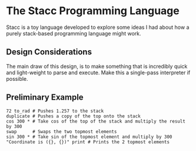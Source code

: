 # The Stacc Programming Language
Stacc is a toy language developed to explore some ideas I had about how a purely stack-based programming language might work.

## Design Considerations
The main draw of this design, is to make something that is incredibly quick and light-weight to parse and execute. 
Make this a single-pass interpreter if possible.

## Preliminary Example 
```
72 to_rad # Pushes 1.257 to the stack
duplicate # Pushes a copy of the top onto the stack
cos 300 * # Take cos of the top of the stack and multiply the result by 300
swap      # Swaps the two topmost elements
sin 300 * # Take sin of the topmost element and multiply by 300
"Coordinate is ({}, {})" print # Prints the 2 topmost elements
```